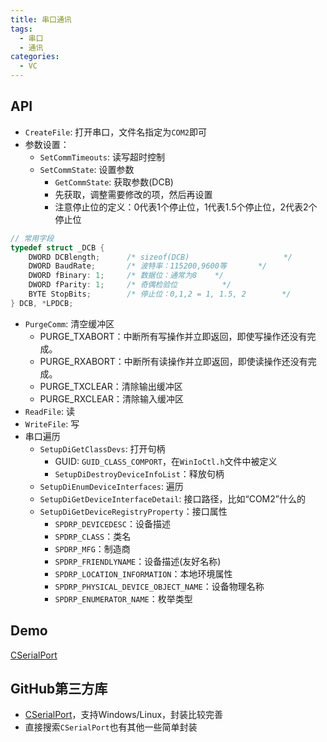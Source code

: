 ```yaml
---
title: 串口通讯
tags: 
  - 串口
  - 通讯
categories: 
  - VC
---
```


## API

+ `CreateFile`: 打开串口，文件名指定为`COM2`即可
+ 参数设置：
  + `SetCommTimeouts`: 读写超时控制
  + `SetCommState`: 设置参数
    + `GetCommState`: 获取参数(DCB)
    + 先获取，调整需要修改的项，然后再设置
    + 注意停止位的定义：0代表1个停止位，1代表1.5个停止位，2代表2个停止位

```C++
// 常用字段
typedef struct _DCB {
    DWORD DCBlength;      /* sizeof(DCB)                     */
    DWORD BaudRate;       /* 波特率：115200,9600等       */
    DWORD fBinary: 1;     /* 数据位：通常为8    */
    DWORD fParity: 1;     /* 奇偶检验位          */
    BYTE StopBits;        /* 停止位：0,1,2 = 1, 1.5, 2        */
} DCB, *LPDCB;
```

+ `PurgeComm`: 清空缓冲区
  + PURGE_TXABORT：中断所有写操作并立即返回，即使写操作还没有完成。
  + PURGE_RXABORT：中断所有读操作并立即返回，即使读操作还没有完成。
  + PURGE_TXCLEAR：清除输出缓冲区
  + PURGE_RXCLEAR：清除输入缓冲区
+ `ReadFile`: 读
+ `WriteFile`: 写
+ 串口遍历
  + `SetupDiGetClassDevs`: 打开句柄
    + GUID: `GUID_CLASS_COMPORT`，在`WinIoCtl.h`文件中被定义
    + `SetupDiDestroyDeviceInfoList`：释放句柄
  + `SetupDiEnumDeviceInterfaces`: 遍历
  + `SetupDiGetDeviceInterfaceDetail`: 接口路径，比如“COM2”什么的
  + `SetupDiGetDeviceRegistryProperty`：接口属性
    + `SPDRP_DEVICEDESC`：设备描述
    + `SPDRP_CLASS`：类名
    + `SPDRP_MFG`：制造商
    + `SPDRP_FRIENDLYNAME`：设备描述(友好名称)
    + `SPDRP_LOCATION_INFORMATION`：本地环境属性
    + `SPDRP_PHYSICAL_DEVICE_OBJECT_NAME`：设备物理名称
    + `SPDRP_ENUMERATOR_NAME`：枚举类型

## Demo

[CSerialPort](https://github.com/fxliu/VCDemo/tree/master/SYSTEM/CSerialPort)

## GitHub第三方库

+ [CSerialPort](https://github.com/itas109/CSerialPort)，支持Windows/Linux，封装比较完善
+ 直接搜索`CSerialPort`也有其他一些简单封装
